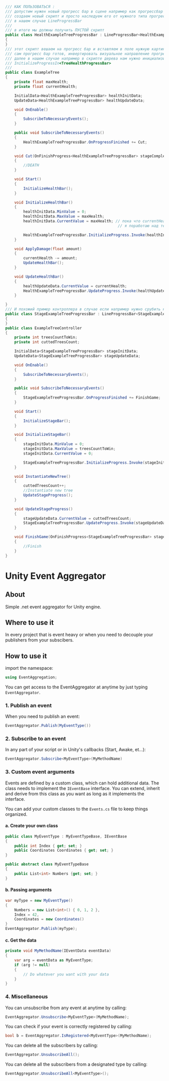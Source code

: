```C#
/// КАК ПОЛЬЗОВАТЬСЯ :
/// допустим нужен новый прогресс бар в сцене например как прогрессбар здоровья дерева
/// создаем новый скрипт и просто наследуем его от нужного типа прогресс бара
/// в нашем случае LineProgressBar
/// 
/// в итоге мы должны получить ПУСТОЙ скрипт
public class HealthExampleTreeProgressBar : LineProgressBar<HealthExampleTreeProgressBar>
{
}
/// этот скрипт вешаем на прогресс бар и вставляем в поле нужную картинку которая исполняет роль прогрессбара (то есть заполняется/убавляется с помощью свойства fillAmount)
/// сам прогресс бар готов, инвертировать визуальное направление прогресса можно с помощью RevertVisual
/// далее в нашем случае например в скрипте дерева нам нужно инициализировать его с помощью события следущим образом
/// InitializeProgressIn<TreeHealthProgressBar>
/// 
public class ExampleTree
{
    private float maxHealth;
    private float currentHealth;

    InitialData<HealthExampleTreeProgressBar> healthInitData;
    UpdateData<HealthExampleTreeProgressBar> healthUpdateData;

    void OnEnable()
    {
        SubscribeToNecessaryEvents();
    }

    public void SubscribeToNecessaryEvents()
    {
        HealthExampleTreeProgressBar.OnProgressFinished += Cut;
    }

    void Cut(OnFinishProgress<HealthExampleTreeProgressBar> stageCompleteData)
    {
        //DEATH
    }

    void Start()
    {
        InitializeHealthBar();
    }

    void InitializeHealthBar()
    {
        healthInitData.MinValue = 0;
        healthInitData.MaxValue = maxHealth;
        healthInitData.CurrentValue = maxHealth; // пока что currentHealth должен быть равен maxHealth
                                                  // я поработаю над тем чтоб было без разницы но пока в этом нужды не было

        HealthExampleTreeProgressBar.InitializeProgress.Invoke(healthInitData);
    }

    void ApplyDamage(float amount)
    {
        currentHealth -= amount;
        UpdateHealthBar();
    }

    void UpdateHealthBar()
    {
        healthUpdateData.CurrentValue = currentHealth;
        HealthExampleTreeProgressBar.UpdateProgress.Invoke(healthUpdateData);
    }

}
/// И похожий пример контроллера в случае если например нужно срубить несколько деревьев
public class StageExampleTreeProgressBar : LineProgressBar<StageExampleTreeProgressBar>
{
}
public class ExampleTreeController
{
    private int treesCountToWin;
    private int cuttedTreesCount;

    InitialData<StageExampleTreeProgressBar> stageInitData;
    UpdateData<StageExampleTreeProgressBar> stageUpdateData;

    void OnEnable()
    {
        SubscribeToNecessaryEvents();
    }

    public void SubscribeToNecessaryEvents()
    {
        StageExampleTreeProgressBar.OnProgressFinished += FinishGame;
    }

    void Start()
    {
        InitializeStageBar();
    }

    void InitializeStageBar()
    {
        stageInitData.MinValue = 0;
        stageInitData.MaxValue = treesCountToWin;
        stageInitData.CurrentValue = 0;

        StageExampleTreeProgressBar.InitializeProgress.Invoke(stageInitData);
    }

    void InstantiateNewTree()
    {
        cuttedTreesCount++;
        //Instantiate new tree
        UpdateStageProgress();
    }

    void UpdateStageProgress()
    {
        stageUpdateData.CurrentValue = cuttedTreesCount;
        StageExampleTreeProgressBar.UpdateProgress.Invoke(stageUpdateData);
    }

    void FinishGame(OnFinishProgress<StageExampleTreeProgressBar> stageCompleteData)
    {
        //Finish
    }
}
```
# Unity Event Aggregator

## About

Simple .net event aggregator for Unity engine. 

## Where to use it

In every project that is event heavy or when you need to decouple your publishers from your subscibers.

## How to use it

import the namespace:  
```C#
using EventAggregation;
```

You can get access to the EventAggregator at anytime by just typing `EventAggregator`.

### 1. Publish an event

When you need to publish an event:  
```C#
EventAggregator.Publish(MyEventType())
```

### 2. Subscribe to an event

In any part of your script or in Unity's callbacks (Start, Awake, et...):  
```C#
EventAggregator.Subscribe<MyEventType>(MyMethodName)
```

### 3. Custom event arguments

Events are defined by a custom class, which can hold additional data. The class needs to implement the `IEventBase` interface. You can extend, inherit and derive from this class as you want as long as it implements the interface.

You can add your custom classes to the `Events.cs` file to keep things organized.

#### a. Create your own class

```C#
public class MyEventType : MyEventTypeBase, IEventBase
{
    public int Index { get; set; }
    public Coordinates Coordinates { get; set; }
}

public abstract class MyEventTypeBase
{
    public List<int> Numbers {get; set; }
}
```

#### b. Passing arguments

```C#
var myType = new MyEventType() 
{
    Numbers = new List<int>() { 0, 1, 2 },
    Index = 42,
    Coordinates = new Coordinates()
}
EventAggregator.Publish(myType);
```

#### c. Get the data
```C#
private void MyMethodName(IEventData eventData)
{
    var arg = eventData as MyEventType;
    if (arg != null)
    {
        // Do whatever you want with your data
    }
}
```

### 4. Miscellaneous

You can unsubscribe from any event at anytime by calling:
```C#
EventAggregator.Unsubscribe<MyEventType>(MyMethodName);
```

You can check if your event is correctly registered by calling:
```C#
bool b = EventAggregator.IsRegistered<MyEventType>(MyMethodName);
```

You can delete all the subscribers by calling:
```C#
EventAggregator.UnsubscribeAll();
```

You can delete all the subscribers from a designated type by calling:
```C#
EventAggregator.UnsubscribeAll<MyEventType>();
```